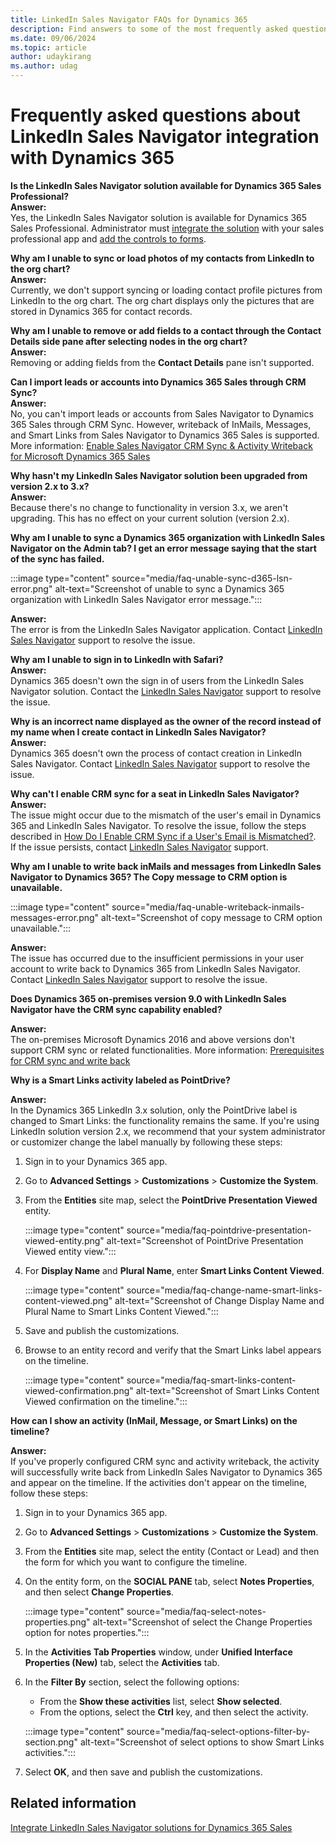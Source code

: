 ```yaml
---
title: LinkedIn Sales Navigator FAQs for Dynamics 365
description: Find answers to some of the most frequently asked questions related to LinkedIn Sales Navigator integration with Dynamics 365.
ms.date: 09/06/2024
ms.topic: article
author: udaykirang
ms.author: udag
---
```


# Frequently asked questions about LinkedIn Sales Navigator integration with Dynamics 365

**Is the LinkedIn Sales Navigator solution available for Dynamics 365 Sales Professional?**  
**Answer:**  
Yes, the LinkedIn Sales Navigator solution is available for Dynamics 365 Sales Professional. Administrator must [integrate the solution](integrate-sales-navigator.md) with your sales professional app and [add the controls to forms](add-sales-navigator-controls-forms.md).  

<a name="sync-load-photos-linkedin"> </a>
**Why am I unable to sync or load photos of my contacts from LinkedIn to the org chart?**  
**Answer:**  
Currently, we don't support syncing or loading contact profile pictures from LinkedIn to the org chart. The org chart displays only the pictures that are stored in Dynamics 365 for contact records.  

<a name="add-remove-fields-contact-details"> </a>
**Why am I unable to remove or add fields to a contact through the Contact Details side pane after selecting nodes in the org chart?**  
**Answer:**  
Removing or adding fields from the **Contact Details** pane isn't supported.

<a name="import-leads-accounts-crm-sync"> </a>
**Can I import leads or accounts into Dynamics 365 Sales through CRM Sync?**  
**Answer:**  
No, you can't import leads or accounts from Sales Navigator to Dynamics 365 Sales through CRM Sync. However, writeback of InMails, Messages, and Smart Links from Sales Navigator to Dynamics 365 Sales is supported. More information: [Enable Sales Navigator CRM Sync & Activity Writeback for Microsoft Dynamics 365 Sales](https://business.linkedin.com/sales-solutions/sales-navigator-customer-hub/resources/ms-dynamics-sync-activity-writeback)  

<a name="upgrade-solution-2-to-3-version"> </a>
**Why hasn't my LinkedIn Sales Navigator solution been upgraded from version 2.x to 3.x?**  
**Answer:**  
Because there's no change to functionality in version 3.x, we aren't upgrading. This has no effect on your current solution (version 2.x).  

<a name="unable-sync-d365-org-under-admin-tab-linkedin"> </a>
**Why am I unable to sync a Dynamics 365 organization with LinkedIn Sales Navigator on the Admin tab? I get an error message saying that the start of the sync has failed.**  

:::image type="content" source="media/faq-unable-sync-d365-lsn-error.png" alt-text="Screenshot of unable to sync a Dynamics 365 organization with LinkedIn Sales Navigator error message.":::

**Answer:**  
The error is from the LinkedIn Sales Navigator application. Contact [LinkedIn Sales Navigator](https://www.linkedin.com/help/sales-navigator/answer/a107028) support to resolve the issue.  

<a name="unable-log-in-to-linkedin-control"> </a>
**Why am I unable to sign in to LinkedIn with Safari?**  
**Answer:**  
Dynamics 365 doesn't own the sign in of users from the LinkedIn Sales Navigator solution. Contact the [LinkedIn Sales Navigator](https://www.linkedin.com/help/sales-navigator/answer/a107028) support to resolve the issue.  

<a name="incorrect-owner-name-displayed"> </a>
**Why is an incorrect name displayed as the owner of the record instead of my name when I create contact in LinkedIn Sales Navigator?**  
**Answer:**  
Dynamics 365 doesn't own the process of contact creation in LinkedIn Sales Navigator. Contact [LinkedIn Sales Navigator](https://www.linkedin.com/help/sales-navigator/answer/a107028) support to resolve the issue.  

<a name="unable-enable-crm-sync-for-seat"> </a>
**Why can't I enable CRM sync for a seat in LinkedIn Sales Navigator?**  
**Answer:**  
The issue might occur due to the mismatch of the user's email in Dynamics 365 and LinkedIn Sales Navigator. To resolve the issue, follow the steps described in [How Do I Enable CRM Sync if a User's Email is Mismatched?](https://www.linkedin.com/help/sales-navigator/answer/a162746).  
If the issue persists, contact [LinkedIn Sales Navigator](https://www.linkedin.com/help/sales-navigator/answer/a107028) support.

<a name="unable-writeback-inmails"> </a>
**Why am I unable to write back inMails and messages from LinkedIn Sales Navigator to Dynamics 365? The Copy message to CRM option is unavailable.**  

:::image type="content" source="media/faq-unable-writeback-inmails-messages-error.png" alt-text="Screenshot of copy message to CRM option unavailable.":::

**Answer:**  
The issue has occurred due to the insufficient permissions in your user account to write back to Dynamics 365 from LinkedIn Sales Navigator. Contact [LinkedIn Sales Navigator](https://www.linkedin.com/help/sales-navigator/answer/a107028) support to resolve the issue.

<a name="onprem-crm-sync-capability-enabled"> </a>
**Does Dynamics 365 on-premises version 9.0 with LinkedIn Sales Navigator have the CRM sync capability enabled?**  

**Answer:**  
The on-premises Microsoft Dynamics 2016 and above versions don't support CRM sync or related functionalities. More information: [Prerequisites for CRM sync and write back](https://business.linkedin.com/sales-solutions/sales-navigator-customer-hub/resources/ms-dynamics-sync-activity-writeback#prerequisites)

<a name="smart-links-activity-labelled-pointdrive"> </a>
**Why is a Smart Links activity labeled as PointDrive?**  

**Answer:**  
In the Dynamics 365 LinkedIn 3.x solution, only the PointDrive label is changed to Smart Links: the functionality remains the same. If you're using LinkedIn solution version 2.x, we recommend that your system administrator or customizer change the label manually by following these steps:

1. Sign in to your Dynamics 365 app.    
1. Go to **Advanced Settings** > **Customizations** > **Customize the System**.  
1. From the **Entities** site map, select the **PointDrive Presentation Viewed** entity.  

    :::image type="content" source="media/faq-pointdrive-presentation-viewed-entity.png" alt-text="Screenshot of PointDrive Presentation Viewed entity view.":::  

1. For **Display Name** and **Plural Name**, enter **Smart Links Content Viewed**.  

    :::image type="content" source="media/faq-change-name-smart-links-content-viewed.png" alt-text="Screenshot of Change Display Name and Plural Name to Smart Links Content Viewed.":::

1. Save and publish the customizations.  
1. Browse to an entity record and verify that the Smart Links label appears on the timeline.  

    :::image type="content" source="media/faq-smart-links-content-viewed-confirmation.png" alt-text="Screenshot of Smart Links Content Viewed confirmation on the timeline.":::

<a name="show-smart-links-activity-on-timeline"> </a>
**How can I show an activity (InMail, Message, or Smart Links) on the timeline?**  

**Answer:**  
If you've properly configured CRM sync and activity writeback, the activity will successfully write back from LinkedIn Sales Navigator to Dynamics 365 and appear on the timeline. If the activities don't appear on the timeline, follow these steps:  

1. Sign in to your Dynamics 365 app.  
1. Go to **Advanced Settings** > **Customizations** > **Customize the System**.  
1. From the **Entities** site map, select the entity (Contact or Lead) and then the form for which you want to configure the timeline.  
1. On the entity form, on the **SOCIAL PANE** tab, select **Notes Properties**, and then select **Change Properties**.  

    :::image type="content" source="media/faq-select-notes-properties.png" alt-text="Screenshot of select the Change Properties option for notes properties.":::

1. In the **Activities Tab Properties** window, under **Unified Interface Properties (New)** tab, select the **Activities** tab.  
1. In the **Filter By** section, select the following options:  
   - From the **Show these activities** list, select **Show selected**.
   - From the options, select the **Ctrl** key, and then select the activity.  

    :::image type="content" source="media/faq-select-options-filter-by-section.png" alt-text="Screenshot of select options to show Smart Links activities.":::

1. Select **OK**, and then save and publish the customizations.

## Related information

[Integrate LinkedIn Sales Navigator solutions for Dynamics 365 Sales](integrate-sales-navigator.md)
